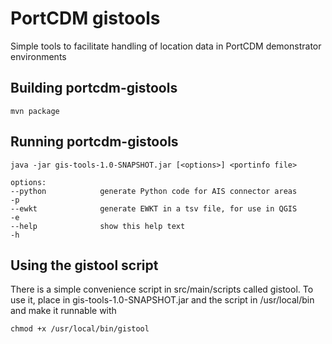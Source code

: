 # PortCDM gistools
Simple tools to facilitate handling of location data in PortCDM demonstrator environments

## Building portcdm-gistools
    mvn package

## Running portcdm-gistools
    java -jar gis-tools-1.0-SNAPSHOT.jar [<options>] <portinfo file>

    options:
    --python            generate Python code for AIS connector areas
    -p
    --ewkt              generate EWKT in a tsv file, for use in QGIS
    -e
    --help              show this help text
    -h

## Using the gistool script
There is a simple convenience script in src/main/scripts called gistool. To use it, place in gis-tools-1.0-SNAPSHOT.jar 
and the script in /usr/local/bin and make it runnable with 

    chmod +x /usr/local/bin/gistool
